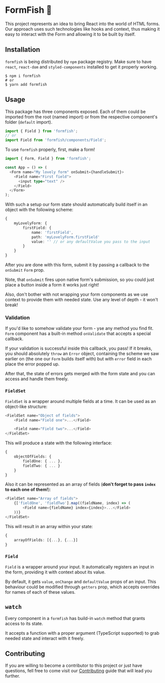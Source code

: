 # FormFish 🐠

This project represents an idea to bring React into the world of HTML
forms.
Our approach uses such technologies like hooks and context, thus making
it easy to interact with the Form and allowing it to be built by itself.

## Installation

`formfish` is being distributed by `npm` package registry. Make sure to have
`react`, `react-dom` and `styled-components` installed to get it properly working.

```shell script
$ npm i formfish
# or
$ yarn add formfish
```

## Usage

This package has three components exposed. Each of them could be imported
from the root (named import) or from the respective component's folder (`default` import).

```typescript jsx
import { Field } from 'formfish';
// or
import Field from 'formfish/components/Field';
```

To use `formfish` properly, first, make a form!

```typescript jsx
import { Form, Field } from 'formfish';

const App = () => (
  <Form name="My lovely form" onSubmit={handleSubmit}>
    <Field name="First field">
      <input type="text" />
    </Field>
  </Form>
);
```

With such a setup our form state should automatically build itself
in an object with the following scheme:

```typescript
{
    myLovelyForm: {
        firstField: {
            name: 'firstField',
            path: 'myLovelyForm.firstField'
            value: '' // or any defaultValue you pass to the input
        }
    }
}
```

After you are done with this form, submit it by passing a callback to the
`onSubmit` `Form` prop.

Note, that `onSubmit` fires upon native form's submission, so you could
just place a button inside a form it works just right!

Also, don't bother with not wrapping your form components as we use context
to provide them with needed state. Use any level of depth - it won't break!

### Validation

If you'd like to somehow validate your form - yse any method you find fit.
`Form` component has a built-in method `onValidate` that accepts a special callback.

If your validation is successful inside this callback, you pass!
If it breaks, you should absolutely `throw` an `Error` object,
containing the scheme we saw earlier on (the one our `Form` builds itself with)
but with `error` field in each place the error popped up.

After that, the state of errors gets merged with the form state and you
can access and handle them freely.

### `FieldSet`

`FieldSet` is a wrapper around multiple fields at a time. It can be used
as an object-like structure:

```typescript jsx
<FieldSet name="Object of fields">
    <Field name="Field one">...</Field>

    <Field name="Field two">...</Field>
</FieldSet>
```

This will produce a state with the following interface:

```typescript
{
    objectOfFields: {
        fieldOne: { ... },
        fieldTwo: { ... }
    }
}
```

Also it can be represented as an array of fields (**don't forget to pass 
`index` to each one of them!**): 

```typescript jsx
<FieldSet name="Array of fields">
    {['fieldOne', 'fieldTwo'].map((fieldName, index) => (
        <Field name={fieldName} index={index}>...</Field>
    ))}
</FieldSet>
```

This will result in an array within your state:

```typescript
{
    arrayOfFields: [{...}, {...}]
}
```

### `Field`

`Field` is a wrapper around your input.
It automatically registers an input in the form, providing it
with context about its value.

By default, it gets `value`, `onChange` and `defaultValue` props of an
input. This behaviour could be modified through `getters` prop, which
accepts overrides for names of each of these values. 

## `watch`

Every component in a `formfish` has build-in `watch` method
that grants access to its state.

It accepts a function with a proper argument (TypeScript supported)
to grab needed state and interact with it freely.

## Contributing

If you are willing to become a contributor to this project or just have
questions, fell free to come visit our [Contributing](#) guide that
will lead you further.
